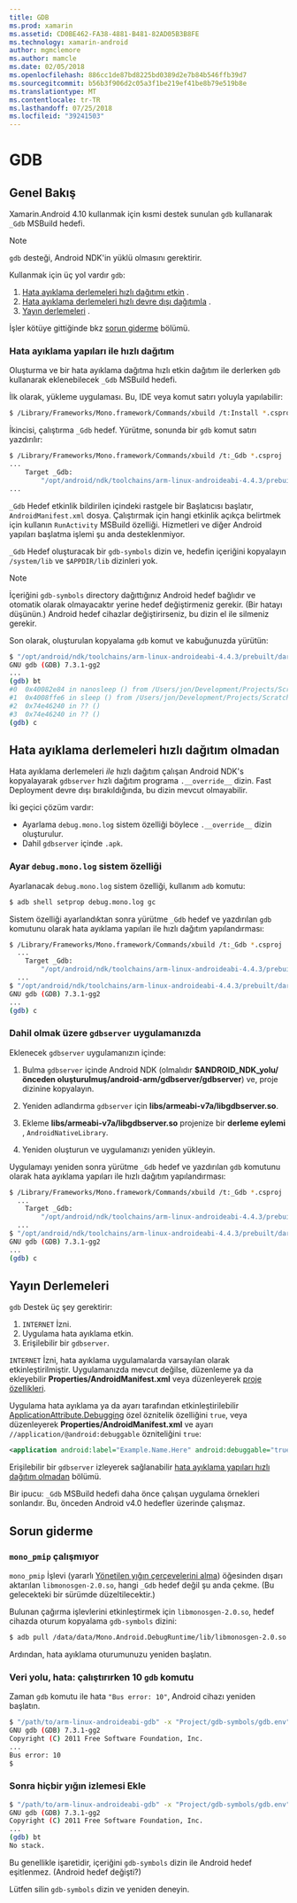 ```yaml
---
title: GDB
ms.prod: xamarin
ms.assetid: CD0BE462-FA38-4881-B481-82AD05B3B8FE
ms.technology: xamarin-android
author: mgmclemore
ms.author: mamcle
ms.date: 02/05/2018
ms.openlocfilehash: 886cc1de87bd8225bd0389d2e7b84b546ffb39d7
ms.sourcegitcommit: b56b3f906d2c05a3f1be219ef41be8b79e519b8e
ms.translationtype: MT
ms.contentlocale: tr-TR
ms.lasthandoff: 07/25/2018
ms.locfileid: "39241503"
---
```

# <a name="gdb"></a>GDB

## <a name="overview"></a>Genel Bakış

Xamarin.Android 4.10 kullanmak için kısmi destek sunulan `gdb` kullanarak `_Gdb` MSBuild hedefi. 

> [!NOTE]
> `gdb` desteği, Android NDK'in yüklü olmasını gerektirir.

Kullanmak için üç yol vardır `gdb`:

1.  [Hata ayıklama derlemeleri hızlı dağıtımı etkin](#Debug_Builds_with_Fast_Deployment) .
1.  [Hata ayıklama derlemeleri hızlı devre dışı dağıtımla](#Debug_Builds_without_Fast_Deployment) .
1.  [Yayın derlemeleri](#Release_Builds) .


İşler kötüye gittiğinde bkz [sorun giderme](#Troubleshooting) bölümü.

<a name="Debug_Builds_with_Fast_Deployment" />

### <a name="debug-builds-with-fast-deployment"></a>Hata ayıklama yapıları ile hızlı dağıtım

Oluşturma ve bir hata ayıklama dağıtma hızlı etkin dağıtım ile derlerken `gdb` kullanarak eklenebilecek `_Gdb` MSBuild hedefi.

İlk olarak, yükleme uygulaması. Bu, IDE veya komut satırı yoluyla yapılabilir:

```bash
$ /Library/Frameworks/Mono.framework/Commands/xbuild /t:Install *.csproj
```

İkincisi, çalıştırma `_Gdb` hedef. Yürütme, sonunda bir `gdb` komut satırı yazdırılır:

```bash
$ /Library/Frameworks/Mono.framework/Commands/xbuild /t:_Gdb *.csproj
...
    Target _Gdb:
        "/opt/android/ndk/toolchains/arm-linux-androideabi-4.4.3/prebuilt/darwin-x86/bin/arm-linux-androideabi-gdb" -x "/Users/jon/Development/Projects/Scratch.HelloXamarin20//gdb-symbols/gdb.env"
...
```

`_Gdb` Hedef etkinlik bildirilen içindeki rastgele bir Başlatıcısı başlatır, `AndroidManifest.xml` dosya. Çalıştırmak için hangi etkinlik açıkça belirtmek için kullanın `RunActivity` MSBuild özelliği. Hizmetleri ve diğer Android yapıları başlatma işlemi şu anda desteklenmiyor.

`_Gdb` Hedef oluşturacak bir `gdb-symbols` dizin ve, hedefin içeriğini kopyalayın `/system/lib` ve `$APPDIR/lib` dizinleri yok.


> [!NOTE]
> İçeriğini `gdb-symbols` directory dağıttığınız Android hedef bağlıdır ve otomatik olarak olmayacaktır yerine hedef değiştirmeniz gerekir. (Bir hatayı düşünün.) Android hedef cihazlar değiştirirseniz, bu dizin el ile silmeniz gerekir.

Son olarak, oluşturulan kopyalama `gdb` komut ve kabuğunuzda yürütün:

```bash
$ "/opt/android/ndk/toolchains/arm-linux-androideabi-4.4.3/prebuilt/darwin-x86/bin/arm-linux-androideabi-gdb" -x "/Users/jon/Development/Projects/Scratch.HelloXamarin20//gdb-symbols/gdb.env"
GNU gdb (GDB) 7.3.1-gg2
...
(gdb) bt
#0  0x40082e84 in nanosleep () from /Users/jon/Development/Projects/Scratch.HelloXamarin20/gdb-symbols/libc.so
#1  0x4008ffe6 in sleep () from /Users/jon/Development/Projects/Scratch.HelloXamarin20/gdb-symbols/libc.so
#2  0x74e46240 in ?? ()
#3  0x74e46240 in ?? ()
(gdb) c
```

<a name="Debug_Builds_without_Fast_Deployment" />

## <a name="debug-builds-without-fast-deployment"></a>Hata ayıklama derlemeleri hızlı dağıtım olmadan

Hata ayıklama derlemeleri *ile* hızlı dağıtım çalışan Android NDK's kopyalayarak `gdbserver` hızlı dağıtım programa `.__override__` dizin. Fast Deployment devre dışı bırakıldığında, bu dizin mevcut olmayabilir.

İki geçici çözüm vardır:

-   Ayarlama `debug.mono.log` sistem özelliği böylece `.__override__` dizin oluşturulur.
-   Dahil `gdbserver` içinde `.apk`.

### <a name="setting-the-debugmonolog-system-property"></a>Ayar `debug.mono.log` sistem özelliği

Ayarlanacak `debug.mono.log` sistem özelliği, kullanım `adb` komutu:

```bash
$ adb shell setprop debug.mono.log gc
```

Sistem özelliği ayarlandıktan sonra yürütme `_Gdb` hedef ve yazdırılan `gdb` komutunu olarak hata ayıklama yapıları ile hızlı dağıtım yapılandırması:

```bash
$ /Library/Frameworks/Mono.framework/Commands/xbuild /t:_Gdb *.csproj
  ...
    Target _Gdb:
        "/opt/android/ndk/toolchains/arm-linux-androideabi-4.4.3/prebuilt/darwin-x86/bin/arm-linux-androideabi-gdb" -x "/Users/jon/Development/Projects/Scratch.HelloXamarin20//gdb-symbols/gdb.env"
  ...
$ "/opt/android/ndk/toolchains/arm-linux-androideabi-4.4.3/prebuilt/darwin-x86/bin/arm-linux-androideabi-gdb" -x "/Users/jon/Development/Projects/Scratch.HelloXamarin20//gdb-symbols/gdb.env"
GNU gdb (GDB) 7.3.1-gg2
...
(gdb) c
```


### <a name="including-gdbserver-in-your-app"></a>Dahil olmak üzere `gdbserver` uygulamanızda

Eklenecek `gdbserver` uygulamanızın içinde:

1. Bulma `gdbserver` içinde Android NDK (olmalıdır **$ANDROID\_NDK\_yolu/önceden oluşturulmuş/android-arm/gdbserver/gdbserver**) ve, proje dizinine kopyalayın.

2. Yeniden adlandırma `gdbserver` için **libs/armeabi-v7a/libgdbserver.so**.

3. Ekleme **libs/armeabi-v7a/libgdbserver.so** projenize bir **derleme eylemi** , `AndroidNativeLibrary`.

4. Yeniden oluşturun ve uygulamanızı yeniden yükleyin.

Uygulamayı yeniden sonra yürütme `_Gdb` hedef ve yazdırılan `gdb` komutunu olarak hata ayıklama yapıları ile hızlı dağıtım yapılandırması:

```bash
$ /Library/Frameworks/Mono.framework/Commands/xbuild /t:_Gdb *.csproj
  ...
    Target _Gdb:
        "/opt/android/ndk/toolchains/arm-linux-androideabi-4.4.3/prebuilt/darwin-x86/bin/arm-linux-androideabi-gdb" -x "/Users/jon/Development/Projects/Scratch.HelloXamarin20//gdb-symbols/gdb.env"
  ...
$ "/opt/android/ndk/toolchains/arm-linux-androideabi-4.4.3/prebuilt/darwin-x86/bin/arm-linux-androideabi-gdb" -x "/Users/jon/Development/Projects/Scratch.HelloXamarin20//gdb-symbols/gdb.env"
GNU gdb (GDB) 7.3.1-gg2
...
(gdb) c
```

<a name="Release_Builds" />

## <a name="release-builds"></a>Yayın Derlemeleri

`gdb` Destek üç şey gerektirir:

1.  `INTERNET` İzni.
2.  Uygulama hata ayıklama etkin.
3.  Erişilebilir bir `gdbserver`.

`INTERNET` İzni, hata ayıklama uygulamalarda varsayılan olarak etkinleştirilmiştir. Uygulamanızda mevcut değilse, düzenleme ya da ekleyebilir **Properties/AndroidManifest.xml** veya düzenleyerek [proje özellikleri](https://github.com/xamarin/recipes/tree/master/Recipes/android/general/projects/add_permissions_to_android_manifest).

Uygulama hata ayıklama ya da ayarı tarafından etkinleştirilebilir [ApplicationAttribute.Debugging](https://developer.xamarin.com/api/property/Android.App.ApplicationAttribute.Debuggable/) özel öznitelik özelliğini `true`, veya düzenleyerek **Properties/AndroidManifest.xml** ve ayarı `//application/@android:debuggable` özniteliğini `true`:

```xml
<application android:label="Example.Name.Here" android:debuggable="true">
```

Erişilebilir bir `gdbserver` izleyerek sağlanabilir [hata ayıklama yapıları hızlı dağıtım olmadan](#Debug_Builds_without_Fast_Deployment) bölümü.

Bir ipucu: `_Gdb` MSBuild hedefi daha önce çalışan uygulama örnekleri sonlandır. Bu, önceden Android v4.0 hedefler üzerinde çalışmaz.

<a name="Troubleshooting" />

## <a name="troubleshooting"></a>Sorun giderme

### <a name="monopmip-doesnt-work"></a>`mono_pmip` çalışmıyor

`mono_pmip` İşlevi (yararlı [Yönetilen yığın çerçevelerini alma](http://www.mono-project.com/docs/debug+profile/debug/#debugging-with-gdb)) öğesinden dışarı aktarılan `libmonosgen-2.0.so`, hangi `_Gdb` hedef değil şu anda çekme. (Bu gelecekteki bir sürümde düzeltilecektir.)

Bulunan çağırma işlevlerini etkinleştirmek için `libmonosgen-2.0.so`, hedef cihazda oturum kopyalama `gdb-symbols` dizini:

```bash
$ adb pull /data/data/Mono.Android.DebugRuntime/lib/libmonosgen-2.0.so Project/gdb-symbols
```

Ardından, hata ayıklama oturumunuzu yeniden başlatın.

### <a name="bus-error-10-when-running-the-gdb-command"></a>Veri yolu, hata: çalıştırırken 10 `gdb` komutu

Zaman `gdb` komutu ile hata `"Bus error: 10"`, Android cihazı yeniden başlatın.

```bash
$ "/path/to/arm-linux-androideabi-gdb" -x "Project/gdb-symbols/gdb.env"
GNU gdb (GDB) 7.3.1-gg2
Copyright (C) 2011 Free Software Foundation, Inc.
...
Bus error: 10
$
```

### <a name="no-stack-trace-after-attach"></a>Sonra hiçbir yığın izlemesi Ekle

```bash
$ "/path/to/arm-linux-androideabi-gdb" -x "Project/gdb-symbols/gdb.env"
GNU gdb (GDB) 7.3.1-gg2
Copyright (C) 2011 Free Software Foundation, Inc.
...
(gdb) bt
No stack.
```

Bu genellikle işaretidir, içeriğini `gdb-symbols` dizin ile Android hedef eşitlenmez. (Android hedef değişti?)

Lütfen silin `gdb-symbols` dizin ve yeniden deneyin.
